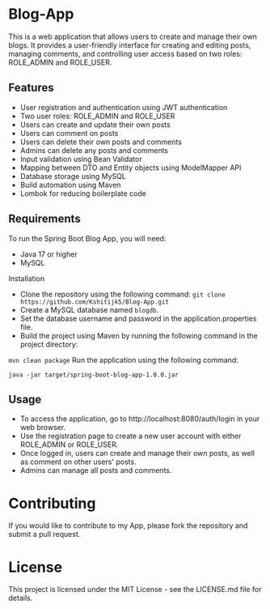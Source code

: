 # Blog-App

This is a web application that allows users to create and manage their own blogs.
It provides a user-friendly interface for creating and editing posts, managing comments, and controlling user access based on two roles: ROLE_ADMIN and ROLE_USER.

## Features
* User registration and authentication using JWT authentication
* Two user roles: ROLE_ADMIN and ROLE_USER
* Users can create and update their own posts
* Users can comment on posts
* Users can delete their own posts and comments
* Admins can delete any posts and comments
* Input validation using Bean Validator
* Mapping between DTO and Entity objects using ModelMapper API
* Database storage using MySQL
* Build automation using Maven
* Lombok for reducing boilerplate code

## Requirements
To run the Spring Boot Blog App, you will need:

* Java 17 or higher
* MySQL

Installation
* Clone the repository using the following command:
```git clone https://github.com/Kshitijk5/Blog-App.git```
* Create a MySQL database named ```blogdb```.
* Set the database username and password in the application.properties file.
* Build the project using Maven by running the following command in the project directory:

```mvn clean package```
Run the application using the following command:

```java -jar target/spring-boot-blog-app-1.0.0.jar```

## Usage
* To access the application, go to http://localhost:8080/auth/login in your web browser.
* Use the registration page to create a new user account with either ROLE_ADMIN or ROLE_USER.
* Once logged in, users can create and manage their own posts, as well as comment on other users' posts.
* Admins can manage all posts and comments.

# Contributing
If you would like to contribute to my App, please fork the repository and submit a pull request.

# License
This project is licensed under the MIT License - see the LICENSE.md file for details.
